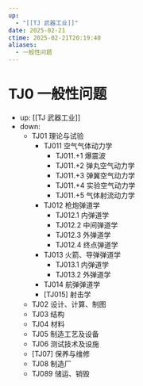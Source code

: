 ```yaml
---
up:
  - "[[TJ 武器工业]]"
date: 2025-02-21
ctime: 2025-02-21T20:19:40
aliases:
  - 一般性问题
---
```


# TJ0 一般性问题

- up: [[TJ 武器工业]]
- down:	
	- TJ01 理论与试验
		- TJ011 空气气体动力学
			- TJ011.+1 爆震波
			- TJ011.+2 弹丸空气动力学
			- TJ011.+3 弹翼空气动力学
			- TJ011.+4 实验空气动力学
			- TJ011.+5 气体射流动力学
		- TJ012 枪炮弹道学
			- TJ012.1 内弹道学
			- TJ012.2 中间弹道学
			- TJ012.3 外弹道学
			- TJ012.4 终点弹道学
		- TJ013 火箭、导弹弹道学
			- TJ013.1 内弹道学
			- TJ013.2 外弹道学
		- TJ014 航弹弹道学
		- [TJ015] 射击学
	- TJ02 设计、计算、制图
	- TJ03 结构
	- TJ04 材料
	- TJ05 制造工艺及设备
	- TJ06 测试技术及设施
	- [TJ07] 保养与维修
	- TJ08 制造厂
	- TJ089 储运、销毁
